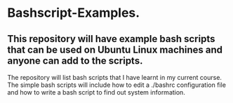 # Bashscript-Examples.

## This repository will have example bash scripts that can be used on Ubuntu Linux machines and anyone can add to the scripts.
The repository will list bash scripts that I have learnt in my current course. The simple bash scripts will include how to edit a ./bashrc configuration file and how to write a bash script to find out system information.
